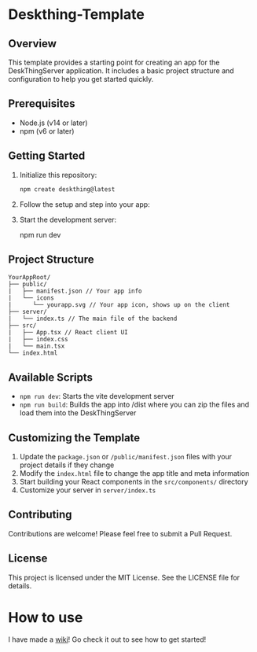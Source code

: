 # Deskthing-Template

## Overview

This template provides a starting point for creating an app for the DeskThingServer application. It includes a basic project structure and configuration to help you get started quickly.

## Prerequisites

- Node.js (v14 or later)
- npm (v6 or later)

## Getting Started

1. Initialize this repository:
   
   ```sh
   npm create deskthing@latest
   ```
   

2. Follow the setup and step into your app:
   

3. Start the development server:
   
   npm run dev
   

## Project Structure

```
YourAppRoot/
├── public/
|   ├── manifest.json // Your app info
|   └── icons
|      └── yourapp.svg // Your app icon, shows up on the client
├── server/
|   └── index.ts // The main file of the backend
├── src/
|   ├── App.tsx // React client UI
|   ├── index.css
|   └── main.tsx
└── index.html
```

## Available Scripts

- `npm run dev`: Starts the vite development server
- `npm run build`: Builds the app into /dist where you can zip the files and load them into the DeskThingServer

## Customizing the Template

1. Update the `package.json` or `/public/manifest.json` files with your project details if they change
2. Modify the `index.html` file to change the app title and meta information
3. Start building your React components in the `src/components/` directory
4. Customize your server in `server/index.ts`

## Contributing

Contributions are welcome! Please feel free to submit a Pull Request.

## License

This project is licensed under the MIT License. See the LICENSE file for details.

# How to use

I have made a [wiki](https://github.com/RandomDebugGuy/DeskThing-apps-wiki/wiki)! Go check it out to see how to get started!
